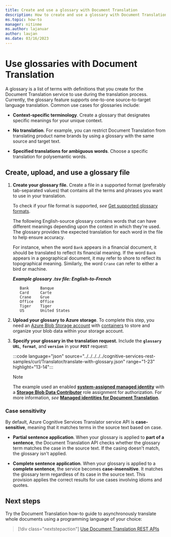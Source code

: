 ```yaml
---
title: Create and use a glossary with Document Translation
description: How to create and use a glossary with Document Translation.
ms.topic: how-to
manager: nitinme
ms.author: lajanuar
author: laujan
ms.date: 03/16/2023
---
```


# Use glossaries with Document Translation

A glossary is a list of terms with definitions that you create for the Document Translation service to use during the translation process. Currently, the glossary feature supports one-to-one source-to-target language translation. Common use cases for glossaries include:

* **Context-specific terminology**. Create a glossary that designates specific meanings for your unique context.

* **No translation**. For example, you can restrict Document Translation from translating product name brands by using a glossary with the same source and target text.

* **Specified translations for ambiguous words**. Choose a specific translation for poly&#8203;semantic words.

## Create, upload, and use a glossary file

1. **Create your glossary file.** Create a file in a supported format (preferably tab-separated values) that contains all the terms and phrases you want to use in your translation.

   To check if your file format is supported, *see* [Get supported glossary formats](../reference/get-supported-glossary-formats.md).

    The following English-source glossary contains words that can have different meanings depending upon the context in which they're used. The glossary provides the expected translation for each word in the file to help ensure accuracy.

   For instance, when the word `Bank` appears in a financial document, it should be translated to reflect its financial meaning. If the word `Bank` appears in a geographical document, it may refer to shore to reflect its topographical meaning. Similarly, the word `Crane` can refer to either a bird or machine.

   ***Example glossary .tsv file: English-to-French***

   ```tsv
      Bank     Banque
      Card     Carte
      Crane    Grue
      Office   Office
      Tiger    Tiger
      US       United States
   ```

1. **Upload your glossary to Azure storage**. To complete this step, you need an [Azure Blob Storage account](https://ms.portal.azure.com/#create/Microsoft.StorageAccount) with [containers](/azure/storage/blobs/storage-quickstart-blobs-portal?branch=main#create-a-container) to store and organize your blob data within your storage account.

1. **Specify your glossary in the translation request.** Include the **`glossary URL`**, **`format`**, and **`version`** in your **`POST`** request:

      :::code language="json" source="../../../../../cognitive-services-rest-samples/curl/Translator/translate-with-glossary.json" range="1-23" highlight="13-14":::
      
   > [!NOTE]
   > The example used an enabled [**system-assigned managed identity**](create-use-managed-identities.md#enable-a-system-assigned-managed-identity) with a [**Storage Blob Data Contributor**](create-use-managed-identities.md#grant-access-to-your-storage-account) role assignment for authorization. For more information, *see* [**Managed identities for Document Translation**](./create-use-managed-identities.md).

### Case sensitivity

By default, Azure Cognitive Services Translator service API is **case-sensitive**, meaning that it matches terms in the source text based on case.

* **Partial sentence application**. When your glossary is applied to **part of a sentence**, the Document Translation API checks whether the glossary term matches the case in the source text. If the casing doesn't match, the glossary isn't applied.

* **Complete sentence application**. When your glossary is applied to a **complete sentence**, the service becomes **case-insensitive**. It matches the glossary term regardless of its case in the source text. This provision applies the correct results for use cases involving idioms and quotes.

## Next steps

Try the Document Translation how-to guide to asynchronously translate whole documents using a programming language of your choice:

> [!div class="nextstepaction"]
> [Use Document Translation REST APIs](use-rest-api-programmatically.md)
